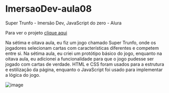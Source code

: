 # ImersaoDev-aula08
Super Trunfo - Imersão Dev, JavaScript do zero - Alura

Para ver o projeto <a href="https://mayaraplaza.github.io/ImersaoDev-FrontEnd/ImersaoDev-aula08/">clique aqui</a>

Na sétima e oitava aula, eu fiz um jogo chamado Super Trunfo, onde os jogadores selecionam cartas com características diferentes e competem entre si. Na sétima aula, eu criei um protótipo básico do jogo, enquanto na oitava aula, eu adicionei a funcionalidade para que o jogo pudesse ser jogado com cartas de verdade. HTML e CSS foram usados para a estrutura e estilização da página, enquanto o JavaScript foi usado para implementar a lógica do jogo.

![image](https://user-images.githubusercontent.com/74818185/232245725-7e453e2f-f6e0-452c-b79e-f96458dc1f84.png)
